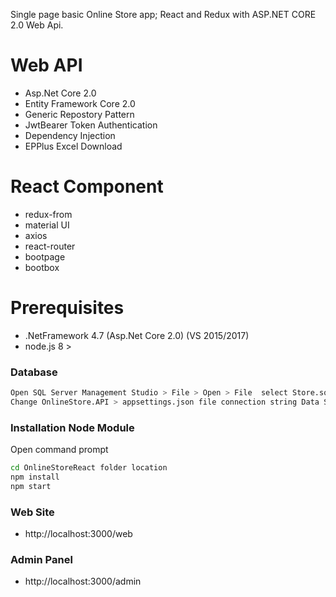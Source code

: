 Single page basic Online Store app; React and Redux with ASP.NET CORE 2.0 Web Api.

# Web API
- Asp.Net Core 2.0
- Entity Framework Core 2.0
- Generic Repostory Pattern
- JwtBearer Token Authentication
- Dependency Injection
- EPPlus Excel Download

# React Component
  - redux-from
  - material UI
  - axios
  - react-router
  - bootpage
  - bootbox

# Prerequisites
  
  - .NetFramework 4.7 (Asp.Net Core 2.0) (VS 2015/2017)  
  - node.js 8 >

### Database
```sh
Open SQL Server Management Studio > File > Open > File  select Store.sql and execute
Change OnlineStore.API > appsettings.json file connection string Data Source your server name
```

### Installation Node Module

Open command prompt

```sh
cd OnlineStoreReact folder location
npm install 
npm start
```
### Web Site
- http&#58;//localhost:3000/web

### Admin Panel
- http&#58;//localhost:3000/admin
